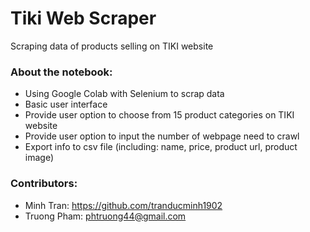 # Tiki Web Scraper
Scraping data of products selling on TIKI website

### About the notebook:
- Using Google Colab with Selenium to scrap data
- Basic user interface
- Provide user option to choose from 15 product categories on TIKI website
- Provide user option to input the number of webpage need to crawl
- Export info to csv file (including: name, price, product url, product image)

### Contributors:
- Minh Tran: https://github.com/tranducminh1902
- Truong Pham: phtruong44@gmail.com
